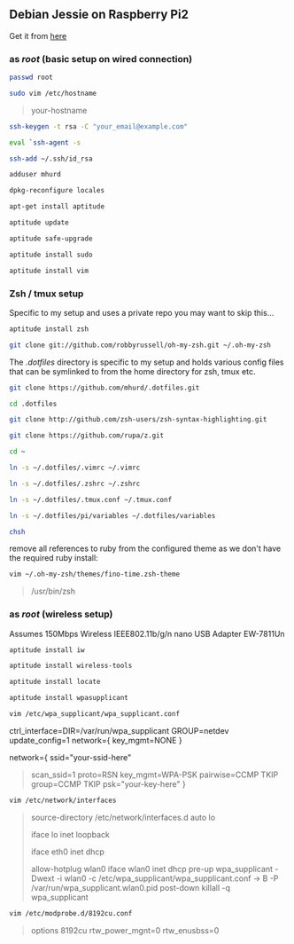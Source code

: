 ## Debian Jessie on Raspberry Pi2

Get it from [here](https://www.collabora.com/about-us/blog/2015/02/03/debian-jessie-on-raspberry-pi-2/)

### as _root_ (basic setup on wired connection)

```bash
passwd root
```

```bash
sudo vim /etc/hostname
```

> your-hostname

```bash
ssh-keygen -t rsa -C "your_email@example.com"
```

```bash
eval `ssh-agent -s
```

```bash
ssh-add ~/.ssh/id_rsa
```

```bash
adduser mhurd
```

```bash
dpkg-reconfigure locales
```

```bash
apt-get install aptitude
```

```bash
aptitude update
```

```bash
aptitude safe-upgrade
```

```bash
aptitude install sudo
```

```bash
aptitude install vim
```


### Zsh / tmux setup

Specific to my setup and uses a private repo you may want to skip this...

```bash
aptitude install zsh
```

```bash
git clone git://github.com/robbyrussell/oh-my-zsh.git ~/.oh-my-zsh
```

The _.dotfiles_ directory is specific to my setup and holds various config files
that can be symlinked to from the home directory for zsh, tmux etc.

```bash
git clone https://github.com/mhurd/.dotfiles.git
```

```bash
cd .dotfiles
```

```bash
git clone http://github.com/zsh-users/zsh-syntax-highlighting.git
```

```bash
git clone https://github.com/rupa/z.git
```

```bash
cd ~
```

```bash
ln -s ~/.dotfiles/.vimrc ~/.vimrc
```

```bash
ln -s ~/.dotfiles/.zshrc ~/.zshrc
```

```bash
ln -s ~/.dotfiles/.tmux.conf ~/.tmux.conf
```

```bash
ln -s ~/.dotfiles/pi/variables ~/.dotfiles/variables
```

```bash
chsh
```

remove all references to ruby from the configured theme as we don't have the required ruby install:

```bash
vim ~/.oh-my-zsh/themes/fino-time.zsh-theme
```

> /usr/bin/zsh

### as _root_ (wireless setup)

Assumes 150Mbps Wireless IEEE802.11b/g/n nano USB Adapter
EW-7811Un

```bash
aptitude install iw
```

```bash
aptitude install wireless-tools
```

```bash
aptitude install locate
```

```bash
aptitude install wpasupplicant
```

```bash
vim /etc/wpa_supplicant/wpa_supplicant.conf
```

ctrl_interface=DIR=/var/run/wpa_supplicant GROUP=netdev
update_config=1
network={
key_mgmt=NONE
}

network={
ssid="your-ssid-here"
> scan_ssid=1
> proto=RSN
> key_mgmt=WPA-PSK
> pairwise=CCMP TKIP
> group=CCMP TKIP
> psk="your-key-here"
> }

```bash
vim /etc/network/interfaces
```

> source-directory /etc/network/interfaces.d
> auto lo
> 
> iface lo inet loopback
> 
> iface eth0 inet dhcp
> 
> allow-hotplug wlan0
> iface wlan0 inet dhcp
> pre-up wpa_supplicant -Dwext -i wlan0 -c /etc/wpa_supplicant/wpa_supplicant.conf -> B -P /var/run/wpa_supplicant.wlan0.pid
> post-down killall -q wpa_supplicant

```bash
vim /etc/modprobe.d/8192cu.conf
```

> options 8192cu rtw_power_mgnt=0 rtw_enusbss=0
